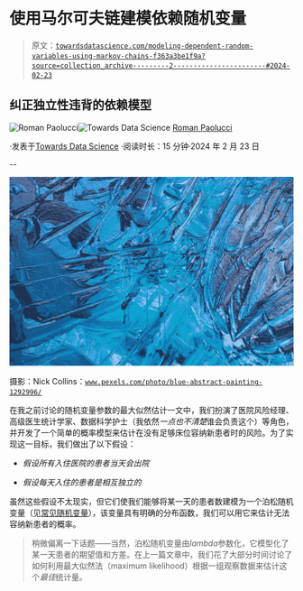 # 使用马尔可夫链建模依赖随机变量

> 原文：[`towardsdatascience.com/modeling-dependent-random-variables-using-markov-chains-f363a3be1f9a?source=collection_archive---------2-----------------------#2024-02-23`](https://towardsdatascience.com/modeling-dependent-random-variables-using-markov-chains-f363a3be1f9a?source=collection_archive---------2-----------------------#2024-02-23)

## 纠正独立性违背的依赖模型

[](https://romanmichaelpaolucci.medium.com/?source=post_page---byline--f363a3be1f9a--------------------------------)![Roman Paolucci](https://romanmichaelpaolucci.medium.com/?source=post_page---byline--f363a3be1f9a--------------------------------)[](https://towardsdatascience.com/?source=post_page---byline--f363a3be1f9a--------------------------------)![Towards Data Science](https://towardsdatascience.com/?source=post_page---byline--f363a3be1f9a--------------------------------) [Roman Paolucci](https://romanmichaelpaolucci.medium.com/?source=post_page---byline--f363a3be1f9a--------------------------------)

·发表于[Towards Data Science](https://towardsdatascience.com/?source=post_page---byline--f363a3be1f9a--------------------------------) ·阅读时长：15 分钟·2024 年 2 月 23 日

--

![](img/3440e542aeebecf661620ca654f5004c.png)

摄影：Nick Collins：[`www.pexels.com/photo/blue-abstract-painting-1292996/`](https://www.pexels.com/photo/blue-abstract-painting-1292996/)

在我之前讨论的随机变量参数的最大似然估计一文中，我们扮演了医院风险经理、高级医生统计学家、数据科学护士（我依然*一点也不清楚*谁会负责这个）等角色，并开发了一个简单的概率模型来估计在没有足够床位容纳新患者时的风险。为了实现这一目标，我们做出了以下假设：

+   *假设所有入住医院的患者当天会出院*

+   *假设每天入住的患者是相互独立的*

虽然这些假设不太现实，但它们使我们能够将某一天的患者数建模为一个泊松随机变量（见[常见随机变量](https://medium.com/quant-guild/common-random-variables-f30c537a01e4)），该变量具有明确的分布函数，我们可以用它来估计无法容纳新患者的概率。

> 稍微偏离一下话题——当然，泊松随机变量由*lambda*参数化，它模型化了某一天患者的期望值和方差。在上一篇文章中，我们花了大部分时间讨论了如何利用最大似然法（maximum likelihood）根据一组观察数据来估计这个*最佳*统计量。
